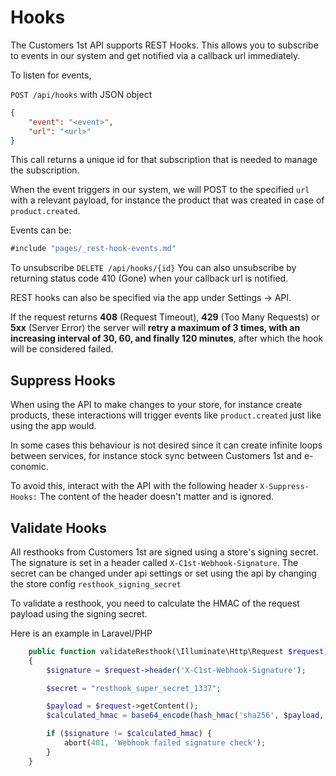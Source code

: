 # Hooks

The Customers 1st API supports REST Hooks. This allows you to subscribe to events in our system and get notified via a callback url immediately.

To listen for events,

`POST /api/hooks`
with JSON object

```json
{
    "event": "<event>",
    "url": "<url>"
}
```

This call returns a unique id for that subscription that is needed to manage the subscription.

When the event triggers in our system, we will POST to the specified `url` with a relevant payload, for instance the product that was created in case of `product.created`.

Events can be:

```js
#include "pages/_rest-hook-events.md"
```

To unsubscribe
`DELETE /api/hooks/{id}`
You can also unsubscribe by returning status code 410 (Gone) when your callback url is notified.

REST hooks can also be specified via the app under Settings -> API.

If the request returns **408** (Request Timeout), **429** (Too Many Requests) or **5xx** (Server Error) the server will **retry a maximum of 3 times, with an increasing interval of 30, 60, and finally 120 minutes**, after which the hook will be considered failed.

## Suppress Hooks

When using the API to make changes to your store, for instance create products, these interactions will trigger events like `product.created` just like using the app would.

In some cases this behaviour is not desired since it can create infinite loops between services, for instance stock sync between Customers 1st and e-conomic.

To avoid this, interact with the API with the following header
`X-Suppress-Hooks:`
The content of the header doesn't matter and is ignored.

## Validate Hooks

All resthooks from Customers 1st are signed using a store's signing secret. The signature is set in a header called `X-C1st-Webhook-Signature`. The secret can be changed under api settings or set using the api by changing the store config `resthook_signing_secret`

To validate a resthook, you need to calculate the HMAC of the request payload using the signing secret.

Here is an example in Laravel/PHP

```php
    public function validateResthook(\Illuminate\Http\Request $request)
    {
        $signature = $request->header('X-C1st-Webhook-Signature');

        $secret = "resthook_super_secret_1337";

        $payload = $request->getContent();
        $calculated_hmac = base64_encode(hash_hmac('sha256', $payload, $secret, true));

        if ($signature != $calculated_hmac) {
            abort(401, 'Webhook failed signature check');
        }
    }
```